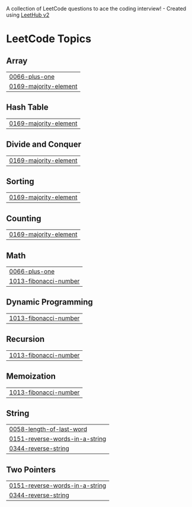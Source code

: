 A collection of LeetCode questions to ace the coding interview! - Created using [LeetHub v2](https://github.com/arunbhardwaj/LeetHub-2.0)
<!---LeetCode Topics Start-->
# LeetCode Topics
## Array
|  |
| ------- |
| [0066-plus-one](https://github.com/Navadeep-bommarapu/Leetcode/tree/master/0066-plus-one) |
| [0169-majority-element](https://github.com/Navadeep-bommarapu/Leetcode/tree/master/0169-majority-element) |
## Hash Table
|  |
| ------- |
| [0169-majority-element](https://github.com/Navadeep-bommarapu/Leetcode/tree/master/0169-majority-element) |
## Divide and Conquer
|  |
| ------- |
| [0169-majority-element](https://github.com/Navadeep-bommarapu/Leetcode/tree/master/0169-majority-element) |
## Sorting
|  |
| ------- |
| [0169-majority-element](https://github.com/Navadeep-bommarapu/Leetcode/tree/master/0169-majority-element) |
## Counting
|  |
| ------- |
| [0169-majority-element](https://github.com/Navadeep-bommarapu/Leetcode/tree/master/0169-majority-element) |
## Math
|  |
| ------- |
| [0066-plus-one](https://github.com/Navadeep-bommarapu/Leetcode/tree/master/0066-plus-one) |
| [1013-fibonacci-number](https://github.com/Navadeep-bommarapu/Leetcode/tree/master/1013-fibonacci-number) |
## Dynamic Programming
|  |
| ------- |
| [1013-fibonacci-number](https://github.com/Navadeep-bommarapu/Leetcode/tree/master/1013-fibonacci-number) |
## Recursion
|  |
| ------- |
| [1013-fibonacci-number](https://github.com/Navadeep-bommarapu/Leetcode/tree/master/1013-fibonacci-number) |
## Memoization
|  |
| ------- |
| [1013-fibonacci-number](https://github.com/Navadeep-bommarapu/Leetcode/tree/master/1013-fibonacci-number) |
## String
|  |
| ------- |
| [0058-length-of-last-word](https://github.com/Navadeep-bommarapu/Leetcode/tree/master/0058-length-of-last-word) |
| [0151-reverse-words-in-a-string](https://github.com/Navadeep-bommarapu/Leetcode/tree/master/0151-reverse-words-in-a-string) |
| [0344-reverse-string](https://github.com/Navadeep-bommarapu/Leetcode/tree/master/0344-reverse-string) |
## Two Pointers
|  |
| ------- |
| [0151-reverse-words-in-a-string](https://github.com/Navadeep-bommarapu/Leetcode/tree/master/0151-reverse-words-in-a-string) |
| [0344-reverse-string](https://github.com/Navadeep-bommarapu/Leetcode/tree/master/0344-reverse-string) |
<!---LeetCode Topics End-->